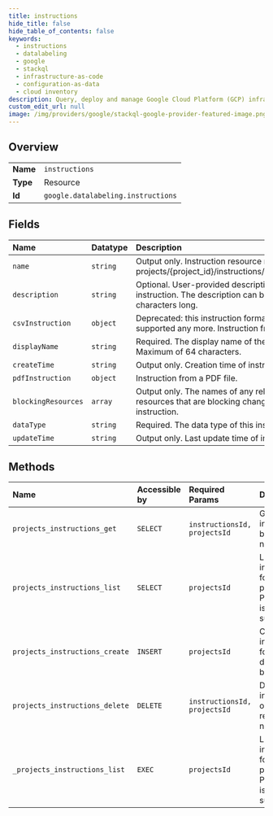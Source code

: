 ```yaml
---
title: instructions
hide_title: false
hide_table_of_contents: false
keywords:
  - instructions
  - datalabeling
  - google    
  - stackql
  - infrastructure-as-code
  - configuration-as-data
  - cloud inventory
description: Query, deploy and manage Google Cloud Platform (GCP) infrastructure and resources using SQL
custom_edit_url: null
image: /img/providers/google/stackql-google-provider-featured-image.png
---
```

  
    

## Overview
<table><tbody>
<tr><td><b>Name</b></td><td><code>instructions</code></td></tr>
<tr><td><b>Type</b></td><td>Resource</td></tr>
<tr><td><b>Id</b></td><td><code>google.datalabeling.instructions</code></td></tr>
</tbody></table>

## Fields
| Name | Datatype | Description |
|:-----|:---------|:------------|
| `name` | `string` | Output only. Instruction resource name, format: projects/&#123;project_id&#125;/instructions/&#123;instruction_id&#125; |
| `description` | `string` | Optional. User-provided description of the instruction. The description can be up to 10000 characters long. |
| `csvInstruction` | `object` | Deprecated: this instruction format is not supported any more. Instruction from a CSV file. |
| `displayName` | `string` | Required. The display name of the instruction. Maximum of 64 characters. |
| `createTime` | `string` | Output only. Creation time of instruction. |
| `pdfInstruction` | `object` | Instruction from a PDF file. |
| `blockingResources` | `array` | Output only. The names of any related resources that are blocking changes to the instruction. |
| `dataType` | `string` | Required. The data type of this instruction. |
| `updateTime` | `string` | Output only. Last update time of instruction. |
## Methods
| Name | Accessible by | Required Params | Description |
|:-----|:--------------|:----------------|:------------|
| `projects_instructions_get` | `SELECT` | `instructionsId, projectsId` | Gets an instruction by resource name. |
| `projects_instructions_list` | `SELECT` | `projectsId` | Lists instructions for a project. Pagination is supported. |
| `projects_instructions_create` | `INSERT` | `projectsId` | Creates an instruction for how data should be labeled. |
| `projects_instructions_delete` | `DELETE` | `instructionsId, projectsId` | Deletes an instruction object by resource name. |
| `_projects_instructions_list` | `EXEC` | `projectsId` | Lists instructions for a project. Pagination is supported. |
